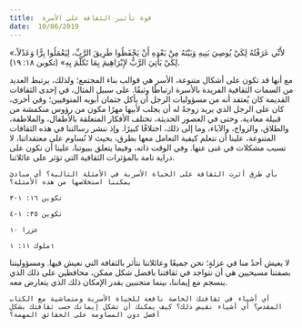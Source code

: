 ```yaml
---
title:  قوة تأثير الثقافة على الأسرة
date:  10/06/2019
---
```


«لأَنِّي عَرَفْتُهُ لِكَيْ يُوصِيَ بَنِيهِ وَبَيْتَهُ مِنْ بَعْدِهِ أَنْ يَحْفَظُوا طَرِيقَ الرَّبِّ، لِيَعْمَلُوا بِرًّا وَعَدْلاً، لِكَيْ يَأْتِيَ الرَّبُّ لإِبْرَاهِيمَ بِمَا تَكَلَّمَ بِهِ» (تكوين ١٨: ١٩).

مع أنها قد تكون على أشكال متنوعة، الأسر هي قوالب بناء المجتمع؛ ولذلك، يرتبط العديد من السمات الثقافية الفريدة بالأسرة ارتباطًا وثيقًا. على سبيل المثال، في إحدى الثقافات القديمة كان يُعتقد أنه من مسؤوليات الرجل أن يأكل جثمان أبويه المتوفيين؛ وفي أخرى، كان على الرجل الذي يريد زوجةً له أن يجلب لأبيها مهرًا مكون من رؤوس منكمشة من قبيلة معادية. وحتى في العصور الحديثة، تختلف الأفكار المتعلقة بالأطفال، والملاطفة، والطلاق، والزواج، والآباء، وما إلى ذلك، اختلافًا كبيرًا. وإذ ننشر رسالتنا في هذه الثقافات المتنوعة، علينا أن نتعلم كيفية التعامل معها بطرق، بحيث لا نُساوم على معتقداتنا، لا تسبب مشكلات في غنى عنها. وفي الوقت ذاته، وفيما يتعلق ببيوتنا، علينا أن نكون على دراية تامة بالمؤثرات الثقافية التي تؤثر على عائلاتنا.

`بأي طرق أثرت الثقافة على الحياة الأسرية في الأمثلة التالية؟ أي مبادئ يمكننا استخلاصها من هذه الأمثلة؟`

`تكوين ١٦: ١-٣`

`تكوين ٣٥: ١-٤`

`عزرا ١٠`

`١ملوك ١١: ١`

لا يعيش أحدٌ منا في عزلةٍ؛ نحن جميعًا وعائلاتنا نتأثر بالثقافة التي نعيش فيها. ومسؤوليتنا بصفتنا مسيحيين هي أن نتواجد في ثقافتنا بافضل شكل ممكن، محافظين على ذلك الذي ينسجم مع إيماننا، بينما متجنبين بقدر الإمكان ذلك الذي يتعارض معه.

`أي أشياء في ثقافتك الخاصة نافعة للحياة الأسرية ومتماشية مع الكتاب المقدس؟ أي أشياء نقيض ذلك؟ كيف يمكنك أن تشكل إيمانك حسب ثقافتك بشكل أفضل دون المساومة على الحقائق المهمة؟`